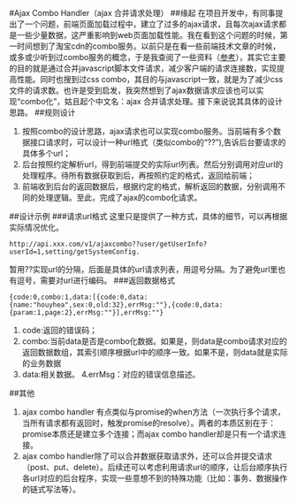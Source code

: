 #Ajax Combo Handler（ajax 合并请求处理）
##缘起
在项目开发中，有同事提出了一个问题，前端页面加载过程中，建立了过多的ajax请求，且每次ajax请求都是一些少量数据，这严重影响到web页面加载性能。我在看到这个问题的时候，第一时间想到了淘宝cdn的combo服务。以前只是在看一些前端技术文章的时候，或多或少听到过combo服务的概念，于是我查阅了一些资料（[参考](http://yuiblog.com/blog/2008/07/16/combohandler/)），其实它主要的目的就是通过合并javascript脚本文件请求，减少客户端的请求连接数，实现提高性能。同时也搜到过css combo，其目的与javascript一致，就是为了减少css文件的请求数。也许是受到启发，我突然想到了ajax数据请求应该也可以实现“combo化”，姑且起个中文名：ajax 合并请求处理。接下来说说其具体的设计思路。
##规则设计
1. 按照combo的设计思路，ajax请求也可以实现combo服务。当前端有多个数据接口请求时，可以设计一种url格式（类似combo的“??”),告诉后台要请求的具体多个url；
2. 后台按照约定解析url，得到前端提交的实际url列表。然后分别调用对应url的处理程序。待所有数据获取到后，再按照约定的格式，返回给前端；
3. 前端收到后台的返回数据后，根据约定的格式，解析返回的数据，分别调用不同的处理逻辑。至此，完成了ajax的combo化请求。

##设计示例
###请求url格式
这里只是提供了一种方式，具体的细节，可以再根据实际情况优化。
```
http://api.xxx.com/v1/ajaxcombo??user/getUserInfo?userId=1,setting/getSystemConfig.

```
暂用??实现url的分隔，后面是具体的url请求列表，用逗号分隔。为了避免url里也有逗号，需要对url进行编码。
###返回数据格式
```
{code:0,combo:1,data:[{code:0,data:{name:"houyhea",sex:0,old:32},errMsg:""},{code:0,data:{param:1,page:2},errMsg:""}],errMsg:""}
```
1. code:返回的错误码；
2. combo:当前data是否是combo化数据。如果是，则data是combo请求对应的返回数据数组，其索引顺序根据url中的顺序一致。如果不是，则data就是实际的业务数据
3. data:相关数据。
4.errMsg：对应的错误信息描述。

##其他
1. ajax combo handler 有点类似与promise的when方法（一次执行多个请求，当所有请求都有返回时，触发promise的resolve）。两者的本质区别在于：promise本质还是建立多个连接；而ajax combo handler却是只有一个请求连接。
2. ajax combo handler除了可以合并数据获取请求外，还可以合并提交请求（post、put、delete）。后续还可以考虑利用请求url的顺序，让后台顺序执行各url对应的后台程序，实现一些意想不到的特殊功能（比如：事务、数据操作的链式写法等）。